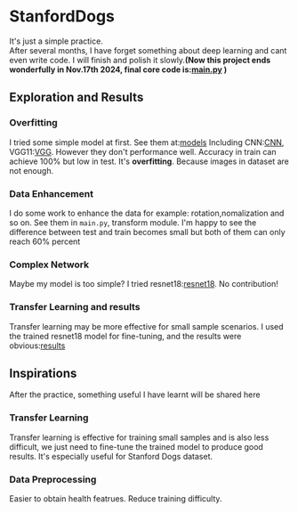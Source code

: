 # StanfordDogs
It's just a simple practice.   
After several months, I have forget something about deep learning and cant even write code. I will finish and polish it slowly.**(Now this project ends wonderfully in Nov.17th 2024, final core code is:[main.py](main.py) )**     
## Exploration and Results   
### Overfitting   
I tried some simple model at first. See them at:[models](models)
Including CNN:[CNN](models/CNN.py), VGG11:[VGG](models/VGG.py). However they don't performance well. Accuracy in train can achieve 100% but low in test. It's **overfitting**. Because images in dataset are not enough.
### Data Enhancement  
I do some work to enhance the data for example: rotation,nomalization and so on. See them in `main.py`, transform module.
I'm happy to see the difference between test and train becomes small but both of them can only reach 60% percent    
### Complex Network   
Maybe my model is too simple? I tried resnet18:[resnet18](models/ResNet.py). No contribution!    
### Transfer Learning and results   
Transfer learning may be more effective for small sample scenarios. I used the trained resnet18 model for fine-tuning, and the results were obvious:[results](results)
## Inspirations   
After the practice, something useful I have learnt will be shared here   
### Transfer Learning   
Transfer learning is effective for training small samples and is also less difficult, we just need to fine-tune the trained model to produce good results. It's especially useful for Stanford Dogs dataset.    
### Data Preprocessing
Easier to obtain health featrues. Reduce training difficulty.
